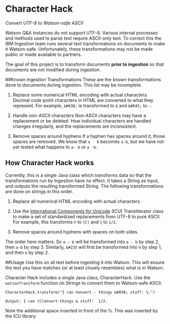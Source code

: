 # Character Hack
*Convert UTF-8 to Watson-safe ASCII*

Watson Q&A instances do not support UTF-8. Various internal processes and methods used to parse text require ASCII-only text. To correct this the IBM Ingestion team runs several text transformations on documents to make it Watson-safe. Unfortunately, these transformations may not be made public or made available to partners. 

The goal of this project is to transform documents **prior to ingestion** so that documents are not modified during ingestion.

##Known Ingestion Transformations
These are the known transformations done to documents during ingestion. This list may be incomplete.

1. Replace some numerical HTML encoding with actual characters.
Decimal code point characters in HTML are converted to what they represent. For example, `&#038;` is transformed to `&` and `&#045;` to `-`.

2. Handle non-ASCII characters
Non-ASCII characters may have a replacement or be deleted. How individual characters are handled changes irregularly, and the replacements are inconsistent.

3. Remove spaces around hyphens
If a hyphen has spaces around it, those spaces are removed. We know that `a - b` becomes `a-b`, but we have not yet tested what happens to `a- b` or `a -b`.

## How Character Hack works
Currently, this is a single Java class which transforms data so that the transformations run by Ingestion have no effect. It takes a String as input, and outputs the resulting transformed String. The following transformations are done on strings in this order.

1. Replace all numerical HTML encoding with actual characters.

2. Use the [International Components for Unicode](http://site.icu-project.org) (ICU) Transliterator class to make a set of standardized replacements from UTF-8 to pure ASCII. For example, this transforms `©` to `(C)` and `½` to `1/2`.

3. Remove spaces around hyphens with spaces on both sides.

The order here matters. So `a ― b` will be transformed into `a - b` by step 2, then `a-b` by step 3. Similarly, `&#235` will first be transformed into `ë`  by step 1, and then `e` by step 2.

##Usage
Use this on all text before ingesting it into Watson. This will ensure the text you have matches (or at least closely resembles) what is in Watson. 

Character Hack includes a single Java class, CharacterHack. Use the `watsonTransform` function on Strings to convert them to Watson-safe ASCII.

    CharacterHack.transform("I cän ©onvert - things &#038; stuff: ½.")
    
    Output: I can (C)onvert-things & stuff:  1/2.
    
Note the additional space inserted in front of the ½. This was inserted by the ICU library. 